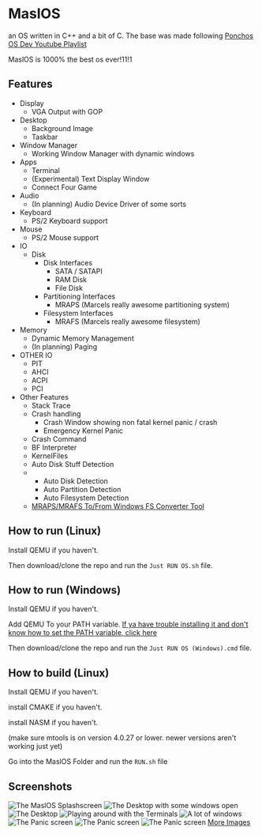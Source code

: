 # MaslOS
an OS written in C++ and a bit of C.
The base was made following [Ponchos OS Dev Youtube Playlist](https://www.youtube.com/playlist?list=PLxN4E629pPnJxCQCLy7E0SQY_zuumOVyZ)


MaslOS is 1000% the best os ever!11!1



## Features
* Display
  - VGA Output with GOP
* Desktop
  - Background Image
  - Taskbar
* Window Manager
  - Working Window Manager with dynamic windows
* Apps
  - Terminal
  - (Experimental) Text Display Window
  - Connect Four Game
* Audio
  - (In planning) Audio Device Driver of some sorts
* Keyboard
  - PS/2 Keyboard support
* Mouse
  - PS/2 Mouse support
* IO
  + Disk
    + Disk Interfaces
      - SATA / SATAPI
      - RAM Disk
      - File Disk
    + Partitioning Interfaces
      - MRAPS (Marcels really awesome partitioning system)
    + Filesystem Interfaces
      - MRAFS (Marcels really awesome filesystem)
* Memory
  - Dynamic Memory Management
  - (In planning) Paging
* OTHER IO
  - PIT
  - AHCI
  - ACPI
  - PCI
* Other Features
  - Stack Trace
  + Crash handling
    - Crash Window showing non fatal kernel panic / crash
    - Emergency Kernel Panic
  - Crash Command
  - BF Interpreter
  - KernelFiles
  - Auto Disk Stuff Detection
  + - Auto Disk Detection
    - Auto Partition Detection
    - Auto Filesystem Detection
  + [MRAPS/MRAFS To/From Windows FS Converter Tool](https://github.com/marceldobehere/Masl-Disk-File-Converter)


## How to run (Linux)
Install QEMU if you haven't.

Then download/clone the repo and run the `Just RUN OS.sh` file.





## How to run (Windows)
Install QEMU if you haven't.

Add QEMU To your PATH variable. [If ya have trouble installing it and don't know how to set the PATH variable, click here](https://linuxhint.com/qemu-windows/)

Then download/clone the repo and run the `Just RUN OS (Windows).cmd` file.





## How to build (Linux)
Install QEMU if you haven't.

install CMAKE if you haven't.

install NASM if you haven't.

(make sure mtools is on version 4.0.27 or lower. newer versions aren't working just yet)


Go into the MaslOS Folder and run the `RUN.sh` file



## Screenshots

![The MaslOS Splashscreen](/images/boot.PNG "The MaslOS Splashscreen")
![The Desktop with some windows open](/images/desktop.PNG "The Desktop with some windows open")
![The Desktop](/images/desktop%20background.PNG "The Desktop")
![Playing around with the Terminals](/images/terminal%20test%201.PNG "Playing around with the Terminals")
![A lot of windows](/images/yes.PNG "A lot of windows")
![The Panic screen](/images/filesystem%20test.PNG "A short test showing the filesystem working")
![The Panic screen](/images/crash%20window.PNG "The Crash window")
![The Panic screen](/images/new%20kernel%20panic.PNG "The new Panic screen")
[More Images](/images)
